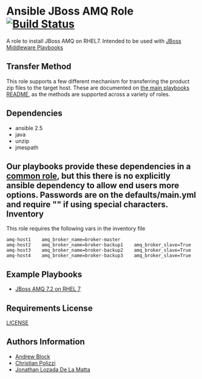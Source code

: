 Ansible JBoss AMQ Role [![Build Status](https://travis-ci.org/redhat-cop/jboss_amq.svg)](https://travis-ci.org/rhtconsulting/jboss_amq)
=================

A role to install JBoss AMQ on RHEL7. Intended to be used with [JBoss Middleware Playbooks](https://github.com/redhat-cop/ansible-middleware-playbooks)

Transfer Method
------------

This role supports a few different mechanism for transferring the product zip files to the target host. These are documented on [the main playbooks README](https://github.com/redhat-cop/ansible-middleware-playbooks), as the methods are supported across a variety of roles.


Dependencies
------------

- ansible 2.5
- java
- unzip
- jmespath

Our playbooks provide these dependencies in a [common role](https://github.com/redhat-cop/ansible-middleware-playbooks/tree/master/roles/common), but this there is no explicitly ansible dependency to allow end users more options. Passwords are on the defaults/main.yml and require "" if using special characters.
Inventory
---------

This role requires the following vars in the inventory file

```
amq-host1    amq_broker_name=broker-master
amq-host2    amq_broker_name=broker-backup1    amq_broker_slave=True
amq-host3    amq_broker_name=broker-backup2    amq_broker_slave=True
amq-host4    amq_broker_name=broker-backup3    amq_broker_slave=True
```

Example Playbooks
----------------

- [JBoss AMQ 7.2 on RHEL 7](https://github.com/redhat-cop/ansible-middleware-playbooks/blob/master/amq7.2-rhel7.yml)

Requirements
License
-------

[LICENSE](./LICENSE)

Authors Information
------------------

* [Andrew Block](https://github.com/sabre1041)
* [Christian Polizzi](https://github.com/cpolizzi)
* [Jonathan Lozada De La Matta](https://github.com/jlozadad)
